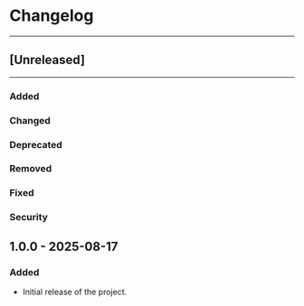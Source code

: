 # Changelog

---

## [Unreleased]

---

### Added
### Changed
### Deprecated
### Removed
### Fixed
### Security

## 1.0.0 - 2025-08-17

### Added

- Initial release of the project.
